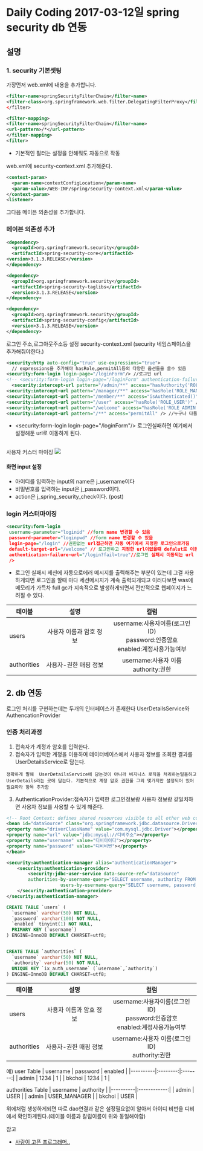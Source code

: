 # Daily Coding 2017-03-12일  spring security db 연동

## 설명

### 1. security 기본셋팅
가장먼저 web.xml에 내용을 추가합니다.
```xml
<filter-name>springSecurityFilterChain</filter-name>
<filter-class>org.springframework.web.filter.DelegatingFilterProxy</filter-class> //filter 처리을 spring security로 위임하는것
</filter>

<filter-mapping>
<filter-name>springSecurityFilterChain</filter-name>
<url-pattern>/*</url-pattern>
</filter-mapping>
<filter>
```
* 기본적인 필터는 설정을 안해줘도 자동으로 작동


web.xml에 security-context.xml 추가해준다.

```xml
<context-param>
  <param-name>contextConfigLocation</param-name>
  <param-value>/WEB-INF/spring/security-context.xml</param-value>
</context-param>
<listener>
```


그다음 메이븐 의존성을 추가합니다.
### 메이븐 의존성 추가
```xml
<dependency>
  <groupId>org.springframework.security</groupId>
  <artifactId>spring-security-core</artifactId>
<version>3.1.3.RELEASE</version>
</dependency>

<dependency>
  <groupId>org.springframework.security</groupId>
  <artifactId>spring-security-taglibs</artifactId>
  <version>3.1.3.RELEASE</version>
</dependency>

<dependency>
  <groupId>org.springframework.security</groupId>
  <artifactId>spring-security-config</artifactId>
  <version>3.1.3.RELEASE</version>
</dependency>

```

로그인 주소,로그아웃주소등 설정
security-context.xml (security 네임스페이스을 추가해줘야한다.)
```xml
<security:http auto-config="true" use-expressions="true">
  // expressions을 추가해야 hasRole,permitAll등의 다양한 옵션들을 쓸수 있음
<security:form-login login-page="/loginForm"/> //로그인 url
<!-- <security:form-login login-page="/loginForm" authentication-failure-url="성공유알엘 "/> -->
  <security:intercept-url pattern="/admin/**" access="hasAuthority('ROLE_ADMIN')"/>// 관리자만 들어갈수있음
<security:intercept-url pattern="/manager/**" access="hasRole('ROLE_MANAGER')"/> //위랑 같은뜻 매니저만 들어갈수있음
<security:intercept-url pattern="/member/**" access="isAuthenticated()"/> //인증한사람만 들어갈수있음
<security:intercept-url pattern="/user" access="hasRole('ROLE_USER')" />
<security:intercept-url pattern="/welcome" access="hasRole('ROLE_ADMIN')" />
<security:intercept-url pattern="/**" access="permitAll" /> //누구나 다들어갈수 있음

````
* <security:form-login login-page="/loginForm"/> 로그인실패하면 여기에서 설정해둔 url로 이동하게 된다.


##
 사용자 커스터 마이징
 ![](http://i.imgur.com/Hhpxz9N.png)

#### 화면 input 설정
* 아이디를 입력하는 input의 name은 j_username이다
* 비밀번호를 입력하는 input은  j_password이다.
* action은 j_spring_security_check이다. (post)

### login 커스터마이징
```xml
<security:form-login
 username-parameter="loginid" //form name 변경할 수 있음
 password-parameter="loginpwd" //form name 변경할 수 있음
 login-page="/login" //권한없는 url접근하면 자동 여기에서 지정한 로그인으로가짐
 default-target-url="/welcome" // 로그인하고 지정한 url이없을떄 defalut로 이동되는 url
 authentication-failure-url="/login?fail=true"//로그인 실패시 이동되는 url 설정
 />

```

* 로그인 실패시 세션에 자동으로에러 메시지를 출력해주는 부분이 있는데 그걸 사용하게되면 로그인을 할때 마다 세션메시지가 계속 출력되게되고 이러다보면 was에 메모리가 가득차 full gc가 지속적으로 발생하게되면서 전반적으로 웹페이지가 느려질 수 있다.


| 테이블      |           설명          |                                   컬럼                                   |
|-------------|:-----------------------:|:------------------------------------------------------------------------:|
| users       | 사용자 이름과 암호 정보 | username:사용자이름(로그인ID) <br>password:인증암호<br> enabled:계정사용가능여부 |
| authorities | 사용자-권한 매핑 정보   | username:사용자 이름<br> authority:권한                                      |


## 2. db 연동

로그인 처리를 구현하는데는 두개의 인터페이스가 존재한다 UserDetailsService와 AuthencationProvider

### 인증 처리과정
1. 접속자가 계정과 암호를 입력한다.
2. 접속자가 입력한 계정을 이용하여 데이터베이스에서 사용자 정보를 조회한 결과를 UserDetailsService로 담는다.
```
정확하게 말해  UserDetailsService에 담는것이 아니라 비지니스 로직을 처리하는일을하고 UserDetails라는 곳에 담는다. 기본적으로 계정 암호 권한룰 그외 몇가지만 설정되어 있어 필요따라 항목 추가함
```
3. AuthenticationProvider:접속자가 입력한 로그인정보랑 사용자 정보랑 같일치하면 사용자 정보를 사용할 수 있게 해준다.

```xml
<!-- Root Context: defines shared resources visible to all other web components -->
<bean id="dataSource" class="org.springframework.jdbc.datasource.DriverManagerDataSource">
<property name="driverClassName" value="com.mysql.jdbc.Driver"></property>
<property name="url" value="jdbc:mysql://디비주소"></property>
<property name="username" value="디비아이디"></property>
<property name="password" value="디비비번"></property>
</bean>
```


```xml
<security:authentication-manager alias="authenticationManager">
	<security:authentication-provider>
		<security:jdbc-user-service data-source-ref="dataSource"
		authorities-by-username-query="SELECT username, authority FROM authorities WHERE username = ?"
					users-by-username-query="SELECT username, password, enabled FROM users WHERE username = ?"/>
	</security:authentication-provider>
</security:authentication-manager>
```

```sql
CREATE TABLE `users` (
  `username` varchar(50) NOT NULL,
  `password` varchar(100) NOT NULL,
  `enabled` tinyint(1) NOT NULL,
  PRIMARY KEY (`username`)
) ENGINE=InnoDB DEFAULT CHARSET=utf8;


CREATE TABLE `authorities` (
  `username` varchar(50) NOT NULL,
  `authority` varchar(50) NOT NULL,
  UNIQUE KEY `ix_auth_username` (`username`,`authority`)
) ENGINE=InnoDB DEFAULT CHARSET=utf8;

```

| 테이블      |           설명          |                                   컬럼                                   |
|-------------|:-----------------------:|:------------------------------------------------------------------------:|
| users       | 사용자 이름과 암호 정보 | username:사용자이름(로그인ID) <br>password:인증암호<br> enabled:계정사용가능여부 |
| authorities | 사용자-권한 매핑 정보   | username:사용자 이름(로그인ID)<br> authority:권한        

예) user Table
| username | password | enabled |
|----------|:--------:|:-------:|
|   admin  |   1234   |    1    |
|  bkchoi  |   1234   |    1    |

authorities Table
| username |   authority   |
|----------|:------------:|
|   admin  |     USER     |
|   admin  | USER_MANAGER |
|  bkchoi  |     USER     |

위에처럼 생성하게되면 따로 dao연결과 같은 설정필요없이 알아서 아이디 비번을 디비에서 확인하게된다.(테이블 이름과 칼럼이름이 위와 동일해야함)





참고
* [사랑이 고픈 프로그래머..](http://zgundam.tistory.com/45)
